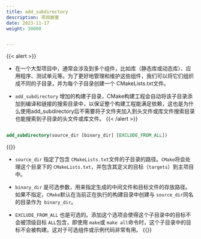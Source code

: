 ```yaml
---
title: add_subdirectory
description: 项目嵌套
date: 2023-11-17
weight: 30000


---
```

<style>
th, td {
  border: 1px solid rgb(190, 190, 190);
}
</style>
{{< alert >}}
- 在一个大型项目中，通常会涉及到多个组件，比如库（静态库或动态库）、应用程序、测试单元等。为了更好地管理和维护这些组件，我们可以将它们组织成不同的子目录，并为每个子目录创建一个 CMakeLists.txt文件。

- `add_subdirectory` 增加的构建子目录，CMake构建工程会自动将该子目录添加到编译和链接的搜索目录中，以保证整个构建工程能满足依赖，这也是为什么使用add_subdirectory后不需要将子文件夹加入到头文件或库文件搜索目录也能搜索到子目录的头文件或库文件。
{{< /alert >}}


```cmake

add_subdirectory(source_dir [binary_dir] [EXCLUDE_FROM_ALL])


```
{{<alert>}}
- `source_dir` 指定了包含 `CMakeLists.txt`文件的子目录的路径。`CMake`将会处理这个目录下的 `CMakeLists.txt`，并包含其定义的目标（`targets`）到主项目中。

- `binary_dir` 是可选参数，用来指定生成的中间文件和目标文件的存放路径。如果不指定，`CMake`默认在当前正在执行的构建目录中创建与 `source_dir`同名的目录作为` binary_dir`。

- `EXCLUDE_FROM_ALL` 也是可选的。添加这个选项会使得这个子目录中的目标不会被顶级目标 `ALL`包含，即使用 `make`或 `make all`命令时，这个子目录中的目标不会被构建。这对于可选组件或示例代码非常有用。
{{</alert>}}






